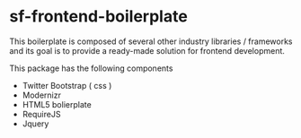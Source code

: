 sf-frontend-boilerplate
=======================

This boilerplate is composed of several other industry libraries / frameworks and its goal is to provide a ready-made solution for frontend development.

This package has the following components
* Twitter Bootstrap ( css )
* Modernizr
* HTML5 bolierplate
* RequireJS 
* Jquery

